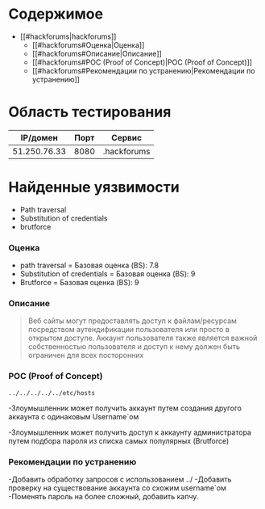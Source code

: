 # Содержимое
- [[#hackforums|hackforums]]
	- [[#hackforums#Оценка|Оценка]]
	- [[#hackforums#Описание|Описание]]
	- [[#hackforums#POC (Proof of Concept)|POC (Proof of Concept)]]
	- [[#hackforums#Рекомендации по устранению|Рекомендации по устранению]]

# Область тестирования

| IP/домен     | Порт | Сервис      |
| ------------ | ---- | ----------- |
| 51.250.76.33 | 8080 | .hackforums |

# Найденные уязвимости

- Path traversal
- Substitution of credentials
- brutforce

### Оценка 

- path traversal = Базовая оценка (BS): 7.8
- Substitution of credentials = Базовая оценка (BS): 9
- Brutforce = Базовая оценка (BS): 9

### Описание
> Веб сайты могут предоставлять доступ к файлам/ресурсам посредством аутендификации пользователя или просто в открытом доступе. Аккаунт пользователя также является важной собственностью пользователя и доступ к нему должен быть ограничен для всех посторонних

### POC (Proof of Concept)
```shell
../../../../../etc/hosts
```

-Злоумышленник может получить аккаунт путем создания другого аккаунта с одинаковым Username`ом

-Злоумышленник может получить доступ к аккаунту администратора путем подбора пароля из списка самых популярных (Brutforce) 

### Рекомендации по устранению

-Добавить обработку запросов с использованием ../
-Добавить проверку на существование аккаунта со схожим username`ом
-Поменять пароль на более сложный, добавить капчу.


